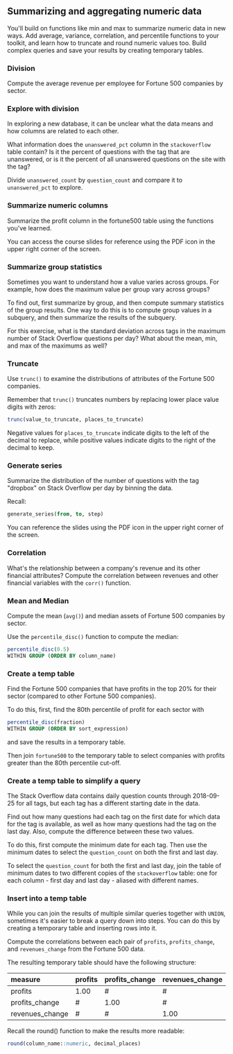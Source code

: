 ## Summarizing and aggregating numeric data
You'll build on functions like min and max to summarize numeric data in new ways. Add average, variance, correlation, and percentile functions to your toolkit, and learn how to truncate and round numeric values too. Build complex queries and save your results by creating temporary tables.

### Division
Compute the average revenue per employee for Fortune 500 companies by sector.

### Explore with division
In exploring a new database, it can be unclear what the data means and how columns are related to each other.

What information does the `unanswered_pct` column in the `stackoverflow` table contain? Is it the percent of questions with the tag that are unanswered, or is it the percent of all unanswered questions on the site with the tag?

Divide `unanswered_count` by `question_count` and compare it to `unanswered_pct` to explore.

### Summarize numeric columns
Summarize the profit column in the fortune500 table using the functions you've learned.

You can access the course slides for reference using the PDF icon in the upper right corner of the screen.

### Summarize group statistics
Sometimes you want to understand how a value varies across groups. For example, how does the maximum value per group vary across groups?

To find out, first summarize by group, and then compute summary statistics of the group results. One way to do this is to compute group values in a subquery, and then summarize the results of the subquery.

For this exercise, what is the standard deviation across tags in the maximum number of Stack Overflow questions per day? What about the mean, min, and max of the maximums as well?

### Truncate
Use `trunc()` to examine the distributions of attributes of the Fortune 500 companies.

Remember that `trunc()` truncates numbers by replacing lower place value digits with zeros:
```sql
trunc(value_to_truncate, places_to_truncate)
```
Negative values for `places_to_truncate` indicate digits to the left of the decimal to replace, while positive values indicate digits to the right of the decimal to keep.

### Generate series
Summarize the distribution of the number of questions with the tag "dropbox" on Stack Overflow per day by binning the data.

Recall:
```sql
generate_series(from, to, step)
```
You can reference the slides using the PDF icon in the upper right corner of the screen.

### Correlation
What's the relationship between a company's revenue and its other financial attributes? Compute the correlation between revenues and other financial variables with the `corr()` function.

### Mean and Median
Compute the mean (`avg()`) and median assets of Fortune 500 companies by sector.

Use the `percentile_disc()` function to compute the median:
```sql
percentile_disc(0.5) 
WITHIN GROUP (ORDER BY column_name)
```

### Create a temp table
Find the Fortune 500 companies that have profits in the top 20% for their sector (compared to other Fortune 500 companies).

To do this, first, find the 80th percentile of profit for each sector with
```sql
percentile_disc(fraction) 
WITHIN GROUP (ORDER BY sort_expression)
```
and save the results in a temporary table.

Then join `fortune500` to the temporary table to select companies with profits greater than the 80th percentile cut-off.

### Create a temp table to simplify a query
The Stack Overflow data contains daily question counts through 2018-09-25 for all tags, but each tag has a different starting date in the data.

Find out how many questions had each tag on the first date for which data for the tag is available, as well as how many questions had the tag on the last day. Also, compute the difference between these two values.

To do this, first compute the minimum date for each tag. Then use the minimum dates to select the `question_count` on both the first and last day.

To select the `question_count` for both the first and last day, join the table of minimum dates to two different copies of the `stackoverflow` table: one for each column - first day and last day - aliased with different names.

### Insert into a temp table
While you can join the results of multiple similar queries together with `UNION`, sometimes it's easier to break a query down into steps. You can do this by creating a temporary table and inserting rows into it.

Compute the correlations between each pair of `profits`, `profits_change`, and `revenues_change` from the Fortune 500 data.

The resulting temporary table should have the following structure:

| measure         | profits | profits_change | revenues_change |
| :-------------- | :-      | :---           | :---            |
| profits         | 1.00    | #              | #               |
| profits_change  | #       | 1.00           | #               |
| revenues_change | #       | #              | 1.00            |

Recall the round() function to make the results more readable:
```sql
round(column_name::numeric, decimal_places)
```
